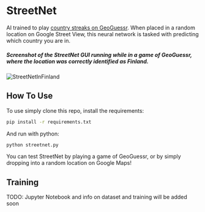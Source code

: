 # StreetNet
AI trained to play [country streaks on GeoGuessr](https://www.geoguessr.com/country-streak). When placed in a random location on Google Street View, this neural network is tasked with predicting which country you are in.

##### Screenshot of the StreetNet GUI running while in a game of GeoGuessr, where the location was correctly identified as Finland. 
![StreetNetInFinland](https://user-images.githubusercontent.com/26235672/162554558-a799554d-931c-46f0-bc05-000525339acc.jpg)

## How To Use

To use simply clone this repo, install the requirements: 
```bash
pip install -r requirements.txt
```
And run with python:
```bash
python streetnet.py
```
You can test StreetNet by playing a game of GeoGuessr, or by simply dropping into a random location on Google Maps!

## Training

TODO: Jupyter Notebook and info on dataset and training will be added soon
